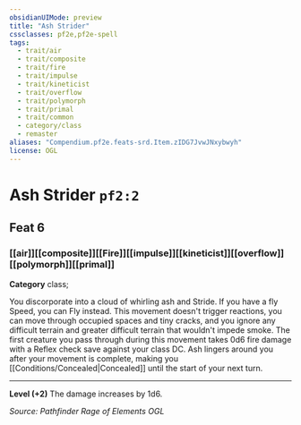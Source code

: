 ```yaml
---
obsidianUIMode: preview
title: "Ash Strider"
cssclasses: pf2e,pf2e-spell
tags:
  - trait/air
  - trait/composite
  - trait/fire
  - trait/impulse
  - trait/kineticist
  - trait/overflow
  - trait/polymorph
  - trait/primal
  - trait/common
  - category/class
  - remaster
aliases: "Compendium.pf2e.feats-srd.Item.zIDG7JvwJNxybwyh"
license: OGL
---
```

# Ash Strider `pf2:2`
## Feat 6
### [[air]][[composite]][[Fire]][[impulse]][[kineticist]][[overflow]][[polymorph]][[primal]]

**Category** class; 




You discorporate into a cloud of whirling ash and Stride. If you have a fly Speed, you can Fly instead. This movement doesn't trigger reactions, you can move through occupied spaces and tiny cracks, and you ignore any difficult terrain and greater difficult terrain that wouldn't impede smoke. The first creature you pass through during this movement takes 0d6 fire damage with a Reflex check save against your class DC. Ash lingers around you after your movement is complete, making you [[Conditions/Concealed|Concealed]] until the start of your next turn.

* * *

**Level (+2)** The damage increases by 1d6.

*Source: Pathfinder Rage of Elements*
*OGL*